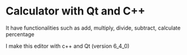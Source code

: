 # Calculator with Qt and C++

It have functionalities such as add, multiply, divide, subtract, calculate percentage
	
I make this editor with c++ and Qt (version 6_4_0)
